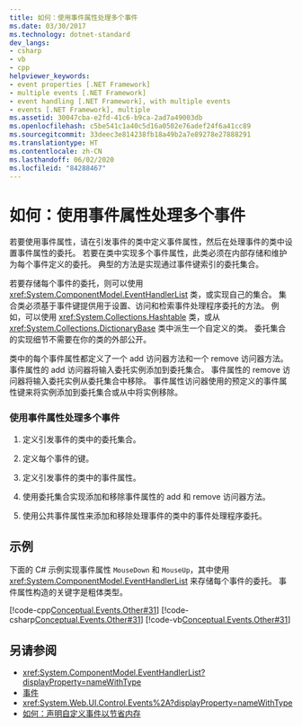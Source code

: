 ```yaml
---
title: 如何：使用事件属性处理多个事件
ms.date: 03/30/2017
ms.technology: dotnet-standard
dev_langs:
- csharp
- vb
- cpp
helpviewer_keywords:
- event properties [.NET Framework]
- multiple events [.NET Framework]
- event handling [.NET Framework], with multiple events
- events [.NET Framework], multiple
ms.assetid: 30047cba-e2fd-41c6-b9ca-2ad7a49003db
ms.openlocfilehash: c5be541c1a40c5d16a0502e76adef24f6a41cc89
ms.sourcegitcommit: 33deec3e814238fb18a49b2a7e89278e27888291
ms.translationtype: HT
ms.contentlocale: zh-CN
ms.lasthandoff: 06/02/2020
ms.locfileid: "84288467"
---
```

# <a name="how-to-handle-multiple-events-using-event-properties"></a>如何：使用事件属性处理多个事件
若要使用事件属性，请在引发事件的类中定义事件属性，然后在处理事件的类中设置事件属性的委托。 若要在类中实现多个事件属性，此类必须在内部存储和维护为每个事件定义的委托。 典型的方法是实现通过事件键索引的委托集合。  
  
 若要存储每个事件的委托，则可以使用 <xref:System.ComponentModel.EventHandlerList> 类，或实现自己的集合。 集合类必须基于事件键提供用于设置、访问和检索事件处理程序委托的方法。 例如，可以使用 <xref:System.Collections.Hashtable> 类，或从 <xref:System.Collections.DictionaryBase> 类中派生一个自定义的类。 委托集合的实现细节不需要在你的类的外部公开。  
  
 类中的每个事件属性都定义了一个 add 访问器方法和一个 remove 访问器方法。 事件属性的 add 访问器将输入委托实例添加到委托集合。 事件属性的 remove 访问器将输入委托实例从委托集合中移除。 事件属性访问器使用的预定义的事件属性键来将实例添加到委托集合或从中将实例移除。  
  
### <a name="to-handle-multiple-events-using-event-properties"></a>使用事件属性处理多个事件  
  
1. 定义引发事件的类中的委托集合。  
  
2. 定义每个事件的键。  
  
3. 定义引发事件的类中的事件属性。  
  
4. 使用委托集合实现添加和移除事件属性的 add 和 remove 访问器方法。  
  
5. 使用公共事件属性来添加和移除处理事件的类中的事件处理程序委托。  
  
## <a name="example"></a>示例  
 下面的 C# 示例实现事件属性 `MouseDown` 和 `MouseUp`，其中使用 <xref:System.ComponentModel.EventHandlerList> 来存储每个事件的委托。 事件属性构造的关键字是粗体类型。  
  
 [!code-cpp[Conceptual.Events.Other#31](../../../samples/snippets/cpp/VS_Snippets_CLR/conceptual.events.other/cpp/example3.cpp#31)]
 [!code-csharp[Conceptual.Events.Other#31](../../../samples/snippets/csharp/VS_Snippets_CLR/conceptual.events.other/cs/example3.cs#31)]
 [!code-vb[Conceptual.Events.Other#31](../../../samples/snippets/visualbasic/VS_Snippets_CLR/conceptual.events.other/vb/example3.vb#31)]  
  
## <a name="see-also"></a>另请参阅

- <xref:System.ComponentModel.EventHandlerList?displayProperty=nameWithType>
- [事件](index.md)
- <xref:System.Web.UI.Control.Events%2A?displayProperty=nameWithType>
- [如何：声明自定义事件以节省内存](../../visual-basic/programming-guide/language-features/events/how-to-declare-custom-events-to-conserve-memory.md)

